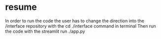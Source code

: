 # resume
In order to run the code the user has to change the direction into the /interface repository with the cd ./interface command in terminal
Then run the code with the streamlit run ./app.py
